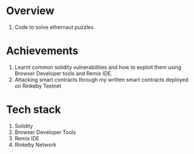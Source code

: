 # Overview

1. Code to solve ethernaut puzzles.

# Achievements

1. Learnt common solidity vulnerabilities and how to exploit them using Browser Developer tools and Remix IDE.
2. Attacking smart contracts through my written smart contracts deployed on Rinkeby Testnet 

# Tech stack

1. Solidity
2. Browser Developer Tools
3. Remix IDE
4. Rinkeby Network